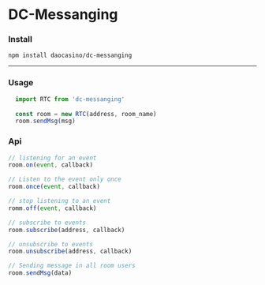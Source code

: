 # DC-Messanging

### Install
```shell
npm install daocasino/dc-messanging
```
________________________________________
### Usage
```js
  import RTC from 'dc-messanging'
  
  const room = new RTC(address, room_name)
  room.sendMsg(msg)
```
### Api
```js
// listening for an event
room.on(event, callback)

// Listen to the event only once
room.once(event, callback)

// stop listening to an event
romm.off(event, callback)

// subscribe to events
room.subscribe(address, callback)

// unsubscribe to events
room.unsubscribe(address, callback)

// Sending message in all room users
room.sendMsg(data)
```
